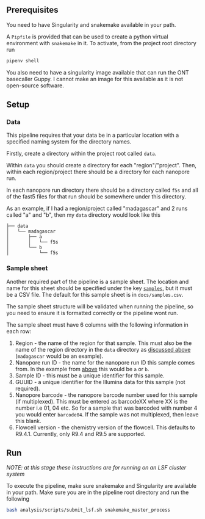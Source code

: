 ## Prerequisites
You need to have Singularity and snakemake available in your path.

A `Pipfile` is provided that can be used to create a python virtual environment
with `snakemake` in it. To activate, from the project root directory run

```sh
pipenv shell
```

You also need to have a singularity image available that can run the ONT
basecaller Guppy. I cannot make an image for this available as it is not open-source
software.

## Setup

### Data

This pipeline requires that your data be in a particular location with a specified
naming system for the directory names.  

Firstly, create a directory within the project root called `data`.  

Within `data` you should create a directory for each "region"/"project". Then,
within each region/project there should be a directory for each nanopore run.  

In each nanopore run directory there should be a directory called `f5s` and all
of the fast5 files for that run should be somewhere under this directory.  

As an example, if I had a region/project called "madagascar" and 2 runs called "a"
and "b", then my `data` directory would look like this

```
├── data
│   └── madagascar
│       ├── a
│       │   └── f5s
│       └── b
│           └── f5s
```

### Sample sheet
Another required part of the pipeline is a sample sheet. The location and name
for this sheet should be specified under the key [`samples`](https://github.com/mbhall88/head_to_head_pipeline/blob/1118b0b6ffc158b1de5792651775d64f5f0d7562/config.yaml#L1),
but it must be a CSV file. The default for this sample sheet is in `docs/samples.csv`.  

The sample sheet structure will be validated when running the pipeline, so you
need to ensure it is formatted correctly or the pipeline wont run.  

The sample sheet must have 6 columns with the following information in each row:
1. Region - the name of the region for that sample. This must also be the name
of the region directory in the `data` directory as [discussed above](#data) (`madagascar` would be an example).
2. Nanopore run ID - the name for the nanopore run ID this sample comes from. In the
example from [above](#data) this would be `a` or `b`.
3. Sample ID - this must be a unique identifier for this sample.
4. GUUID - a unique identifier for the Illumina data for this sample (not required).
5. Nanopore barcode - the nanopore barcode number used for this sample (if multiplexed).
This must be entered as barcodeXX where XX is the number i.e 01, 04 etc. So for
a sample that was barcoded with number 4 you would enter `barcode04`. If the
sample was not multiplexed, then leave this blank.
6. Flowcell version - the chemistry version of the flowcell. This defaults to
R9.4.1. Currently, only R9.4 and R9.5 are supported.

## Run
*NOTE: at this stage these instructions are for running on an LSF cluster system*  

To execute the pipeline, make sure snakemake and Singularity are available in your
path. Make sure you are in the pipeline root directory and run the following

```sh
bash analysis/scripts/submit_lsf.sh snakemake_master_process
```
